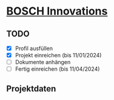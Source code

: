 # [BOSCH Innovations](https://boschinnovationspreis2024.alpha-awards.com/ui/submitter/profile/edit)

## TODO

- [x] Profil ausfüllen
- [x] Projekt einreichen    (bis 11/01/2024)
- [ ] Dokumente anhängen 
- [ ] Fertig einreichen     (bis 11/04/2024)

## Projektdaten
